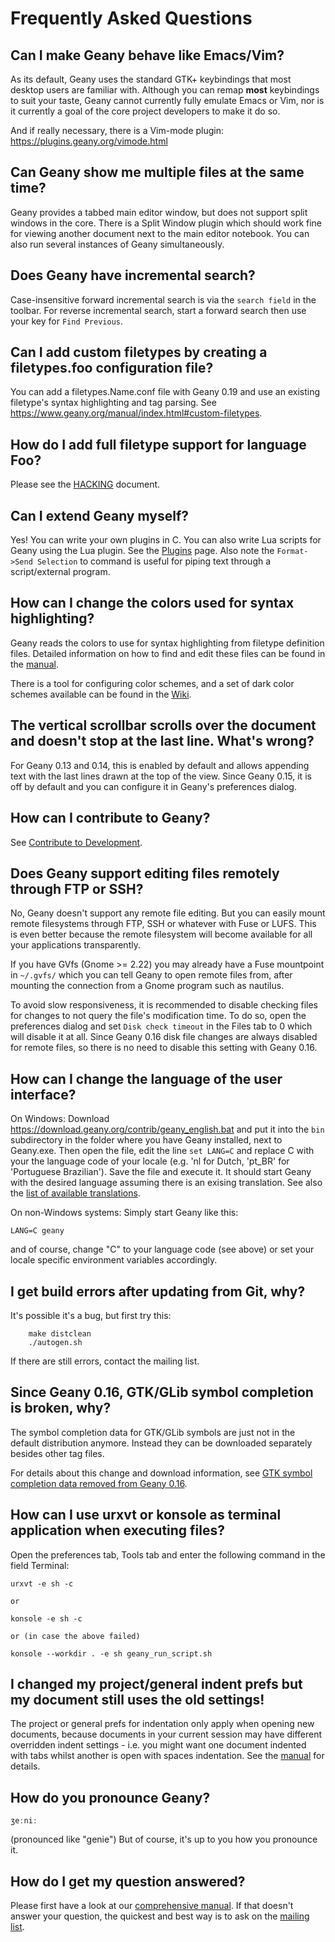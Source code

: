 Frequently Asked Questions
====================

## Can I make Geany behave like Emacs/Vim?

As its default, Geany uses the standard GTK+ keybindings that most desktop users are 
familiar with. Although you can remap **most** keybindings to suit your taste, 
Geany cannot currently fully emulate Emacs or Vim, nor is it currently a goal 
of the core project developers to make it do so.

And if really necessary, there is a Vim-mode plugin: https://plugins.geany.org/vimode.html


## Can Geany show me multiple files at the same time?

Geany provides a tabbed main editor window, but does not support 
split windows in the core. There is a Split Window plugin which 
should work fine for viewing another document next to the main 
editor notebook. You can also run several instances of Geany simultaneously.


## Does Geany have incremental search?

Case-insensitive forward incremental search is via the `search field` in the toolbar. 
For reverse incremental search, start a forward search then use your key for `Find Previous`.


## Can I add custom filetypes by creating a filetypes.foo configuration file?

You can add a filetypes.Name.conf file with Geany 0.19 and use an existing 
filetype's syntax highlighting and tag parsing. 
See https://www.geany.org/manual/index.html#custom-filetypes.


## How do I add full filetype support for language Foo?

Please see the [HACKING][1] document.


## Can I extend Geany myself?

Yes! You can write your own plugins in C. You can also write Lua scripts 
for Geany using the Lua plugin. See the [Plugins][2] page. 
Also note the `Format->Send Selection` to command is useful for 
piping text through a script/external program.


## How can I change the colors used for syntax highlighting?

Geany reads the colors to use for syntax highlighting from filetype definition files. 
Detailed information on how to find and edit these files can be found in the [manual][3].

There is a tool for configuring color schemes, and a set of 
dark color schemes available can be found in the [Wiki][4].


## The vertical scrollbar scrolls over the document and doesn't stop at the last line. What's wrong?

For Geany 0.13 and 0.14, this is enabled by default and allows appending text with the 
last lines drawn at the top of the view. 
Since Geany 0.15, it is off by default and you can configure it in Geany's preferences dialog.


## How can I contribute to Geany?

See [Contribute to Development][5].


## Does Geany support editing files remotely through FTP or SSH?

No, Geany doesn't support any remote file editing. But you can easily mount 
remote filesystems through FTP, SSH or whatever with Fuse or LUFS. 
This is even better because the remote filesystem will become available 
for all your applications transparently.

If you have GVfs (Gnome >= 2.22) you may already have a Fuse mountpoint 
in `~/.gvfs/` which you can tell Geany to open remote files from, after 
mounting the connection from a Gnome program such as nautilus.

To avoid slow responsiveness, it is recommended to disable checking files 
for changes to not query the file's modification time. To do so, open the 
preferences dialog and set `Disk check timeout` in the Files tab to 0 which 
will disable it at all. Since Geany 0.16 disk file changes are always disabled 
for remote files, so there is no need to disable this setting with Geany 0.16.


## How can I change the language of the user interface?

On Windows: Download https://download.geany.org/contrib/geany_english.bat 
and put it into the `bin` subdirectory in the folder where you have Geany installed, 
next to Geany.exe. Then open the file, edit the line `set LANG=C` and replace C 
with your the language code of your locale (e.g. 'nl for Dutch, 'pt_BR' for 
'Portuguese Brazilian'). Save the file and execute it. It should start Geany 
with the desired language assuming there is an exising translation. 
See also the [list of available translations][6].

On non-Windows systems: Simply start Geany like this:

`LANG=C geany`

and of course, change "C" to your language code (see above) or set 
your locale specific environment variables accordingly.


## I get build errors after updating from Git, why?

It's possible it's a bug, but first try this:

```
	make distclean
	./autogen.sh
```

If there are still errors, contact the mailing list.


## Since Geany 0.16, GTK/GLib symbol completion is broken, why?

The symbol completion data for GTK/GLib symbols are just not in the default distribution anymore. 
Instead they can be downloaded separately besides other tag files.

For details about this change and download information, see [GTK symbol 
completion data removed from Geany 0.16][7].


## How can I use urxvt or konsole as terminal application when executing files?

Open the preferences tab, Tools tab and enter the following 
command in the field Terminal:

	urxvt -e sh -c

	or

	konsole -e sh -c

	or (in case the above failed)

	konsole --workdir . -e sh geany_run_script.sh


## I changed my project/general indent prefs but my document still uses the old settings!

The project or general prefs for indentation only apply when opening new documents, 
because documents in your current session may have different overridden 
indent settings - i.e. you might want one document indented with tabs whilst 
another is open with spaces indentation. See the [manual][8] for details.


## How do you pronounce Geany?

`ʒeːniː`

(pronounced like "genie") But of course, it's up to you how you pronounce it.


## How do I get my question answered?

Please first have a look at our [comprehensive manual][3]. 
If that doesn't answer your question, the quickest and best way is to ask on the [mailing list][9]. 


[1]: /documentation/hacking/
[2]: /support/plugins/
[3]: /documentation/manual/
[4]: https://wiki.geany.org/
[5]: /contribute/development/
[6]: /contribute/translation/statistics/
[7]: /news/gtk-symbol-completion-data-removed-from-geany-016/
[8]: https://www.geany.org/manual/index.html#indentation
[9]: /support/mailing-lists/
